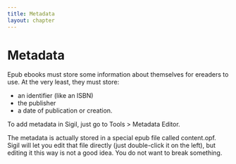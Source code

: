 ```yaml
---
title: Metadata
layout: chapter
---
```


Metadata
========

Epub ebooks must store some information about themselves for ereaders to use. At the very least, they must store:

*   an identifier (like an ISBN)
*   the publisher
*   a date of publication or creation.

To add metadata in Sigil, just go to Tools \> Metadata Editor.

The metadata is actually stored in a special epub file called content.opf. Sigil will let you edit that file directly (just double-click it on the left), but editing it this way is not a good idea. You do not want to break something.


